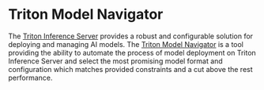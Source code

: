 <!--
Copyright (c) 2021, NVIDIA CORPORATION. All rights reserved.

Licensed under the Apache License, Version 2.0 (the "License");
you may not use this file except in compliance with the License.
You may obtain a copy of the License at

    http://www.apache.org/licenses/LICENSE-2.0

Unless required by applicable law or agreed to in writing, software
distributed under the License is distributed on an "AS IS" BASIS,
WITHOUT WARRANTIES OR CONDITIONS OF ANY KIND, either express or implied.
See the License for the specific language governing permissions and
limitations under the License.
-->

# Triton Model Navigator

The [Triton Inference Server](https://github.com/triton-inference-server) provides a robust and configurable solution for deploying and managing AI models. The [Triton
Model Navigator](https://github.com/triton-inference-server/model_navigator) is a tool providing the ability to automate the process of model deployment on Triton Inference Server
and select the most promising model format and configuration which matches provided constraints and a cut above the rest
performance.
